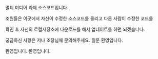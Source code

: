 멀티 미디어 과제  소스코드입니다.

조원들은 이곳에서 자신이 수정한 소스코드를 올리고 다른 사람이 수정한 코드를

확인 후 자신의 로컬저장소에 다운로드를 해서 업데이트를 하면 되겠습니다.

궁금하신 사항은 저나 조장님께 문의해주세요. 질문 환영입니다.

환영입니다. 환영입니다.

